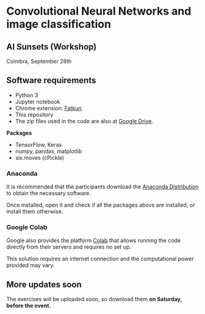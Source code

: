 # Convolutional Neural Networks and image classification

## AI Sunsets (Workshop)
Coimbra, September 28th

## Software requirements
- Python 3
- Jupyter notebook
- Chrome extension: [Fatkun](https://chrome.google.com/webstore/detail/fatkun-batch-download-ima/nnjjahlikiabnchcpehcpkdeckfgnohf).
- This repository
- The zip files used in the code are also at [Google Drive](https://drive.google.com/drive/u/0/folders/1ZchcOIrjul7jAaDsDcAppBoCwYqIT9py).

**Packages**
- TensorFlow, Keras
- numpy, pandas, matplotlib
- six.moves (cPickle)


### Anaconda

It is recommended that the participants download the [Anaconda Distribution](https://www.anaconda.com/distribution/) to obtain the necessary software.

Once installed, open it and check if all the packages above are installed, or install them otherwise.


### Google Colab

Google also provides the platform [Colab](https://colab.research.google.com) that allows running the code directly from their servers and requires no set up.

This solution requires an internet connection and the computational power provided may vary.


## More updates soon

The exercises will be uploaded soon, so download them **on Saturday, before the event**.
